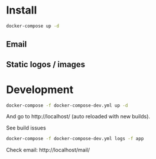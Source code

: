 # Install

```bash
docker-compose up -d
```

## Email

## Static logos / images


# Development

```bash
docker-compose -f docker-compose-dev.yml up -d
```
And go to http://localhost/ (auto reloaded with new builds).

See build issues
```bash
docker-compose -f docker-compose-dev.yml logs -f app
```

Check email: http://localhost/mail/